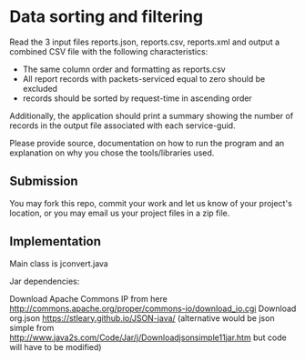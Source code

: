 # Data sorting and filtering

Read the 3 input files reports.json, reports.csv, reports.xml and output a combined CSV file with the following characteristics:

- The same column order and formatting as reports.csv
- All report records with packets-serviced equal to zero should be excluded
- records should be sorted by request-time in ascending order

Additionally, the application should print a summary showing the number of records in the output file associated with each service-guid.

Please provide source, documentation on how to run the program and an explanation on why you chose the tools/libraries used.

## Submission

You may fork this repo, commit your work and let us know of your project's location, or you may email us your project files in a zip file.

## Implementation

Main class is jconvert.java

Jar dependencies:

Download Apache Commons IP from here http://commons.apache.org/proper/commons-io/download_io.cgi
Download org.json https://stleary.github.io/JSON-java/
(alternative would be json simple from http://www.java2s.com/Code/Jar/j/Downloadjsonsimple11jar.htm but code will have to be modified)
